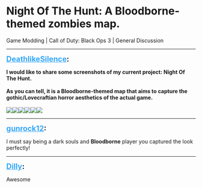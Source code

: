 # Night Of The Hunt: A Bloodborne-themed zombies map.
Game Modding | Call of Duty: Black Ops 3 | General Discussion

---
<strong style="font-size: 1.4em;"><span style="text-decoration: underline;text-decoration-color: #34a7f9;"><span style="color:#34a7f9;">DeathlikeSilence</span></span>:</strong>

<p><strong>I would like to share some screenshots of my current project: Night Of The Hunt. <br /><br />As you can tell, it is a Bloodborne-themed map that aims to capture the gothic/Lovecraftian horror aesthetics of the actual game.</strong><br /><br /><img style="max-width: 500px;" src="{{ '/wiki/threads/assets/a.331.jpg' | relative_url }}"><img style="max-width: 500px;" src="{{ '/wiki/threads/assets/a.332.jpg' | relative_url }}"><img style="max-width: 500px;" src="{{ '/wiki/threads/assets/a.333.jpg' | relative_url }}"><img style="max-width: 500px;" src="{{ '/wiki/threads/assets/a.334.jpg' | relative_url }}"><img style="max-width: 500px;" src="{{ '/wiki/threads/assets/a.335.jpg' | relative_url }}"><img style="max-width: 500px;" src="{{ '/wiki/threads/assets/a.336.jpg' | relative_url }}"></p>

---
<strong style="font-size: 1.4em;"><span style="text-decoration: underline;text-decoration-color: #34a7f9;"><span style="color:#34a7f9;">gunrock12</span></span>:</strong>

<p>I must say being a dark souls and <strong>Bloodborne</strong> player you captured the look perfectly!</p>

---
<strong style="font-size: 1.4em;"><span style="text-decoration: underline;text-decoration-color: #34a7f9;"><span style="color:#34a7f9;">Dilly</span></span>:</strong>

<p>Awesome</p>
